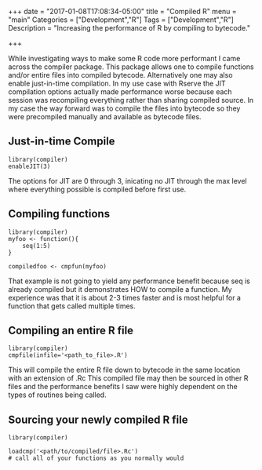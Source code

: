+++
date = "2017-01-08T17:08:34-05:00"
title = "Compiled R"
menu = "main"
Categories = ["Development","R"]
Tags = ["Development","R"]
Description = "Increasing the performance of R by compiling to bytecode."

+++


While investigating ways to make some R code more performant I came across the compiler package.  This package allows one to compile functions and/or entire files into compiled bytecode.  Alternatively one may also enable just-in-time compilation.  In my use case with Rserve the JIT compilation options actually made performance worse because each session was recompiling everything rather than sharing compiled source.  In my case the way forward was to compile the files into bytecode so they were precompiled manually and available as bytecode files.

## Just-in-time Compile

```{r}
library(compiler)
enableJIT(3)
```

The options for JIT are 0 through 3, inicating no JIT through the max level where everything possible is compiled before first use.

## Compiling functions
```{r}
library(compiler)
myfoo <- function(){
    seq(1:5)
}

compiledfoo <- cmpfun(myfoo)
```
That example is not going to yield any performance benefit because seq is already compiled but it demonstrates HOW to compile a function.  My experience was that it is about 2-3 times faster and is most helpful for a function that gets called multiple times.

## Compiling an entire R file
```{r}
library(compiler)
cmpfile(infile='<path_to_file>.R')
```
This will compile the entire R file down to bytecode in the same location with an extension of .Rc  This compiled file may then be sourced in other R files and the performance benefits I saw were highly dependent on the types of routines being called.  

## Sourcing your newly compiled R file
```{r}
library(compiler)

loadcmp('<path/to/compiled/file>.Rc')
# call all of your functions as you normally would
```





